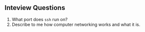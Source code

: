 ## Inteview Questions

1. What port does `ssh` run on?
2. Describe to me how computer networking works and what it is.